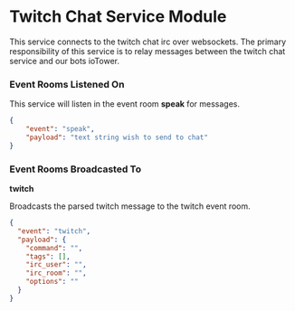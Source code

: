 # Twitch Chat Service Module

This service connects to the twitch chat irc over websockets.  The primary responsibility of this service is to relay messages between the twitch chat service and our bots ioTower.

### Event Rooms Listened On

This service will listen in the event room **speak** for messages.  

```json
{
    "event": "speak",
    "payload": "text string wish to send to chat"
}
```

### Event Rooms Broadcasted To

**twitch** 

Broadcasts the parsed twitch message to the twitch event room.

```json
{
  "event": "twitch",
  "payload": {
    "command": "",
    "tags": [],
    "irc_user": "",
    "irc_room": "",
    "options": ""
  }
}
```